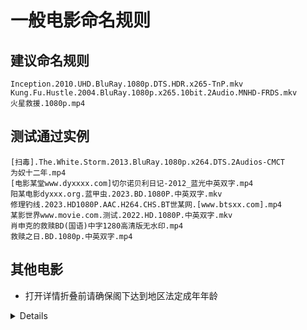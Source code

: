# 一般电影命名规则

## 建议命名规则
`Inception.2010.UHD.BluRay.1080p.DTS.HDR.x265-TnP.mkv`  
`Kung.Fu.Hustle.2004.BluRay.1080p.x265.10bit.2Audio.MNHD-FRDS.mkv`  
`火星救援.1080p.mp4`

## 测试通过实例
`[扫毒].The.White.Storm.2013.BluRay.1080p.x264.DTS.2Audios-CMCT`  
`为奴十二年.mp4`  
`[电影某堂www.dyxxxx.com]切尔诺贝利日记-2012_蓝光中英双字.mp4`  
`阳某电影dyxxx.org.蓝甲虫.2023.BD.1080P.中英双字.mkv`  
`修理钓线.2023.HD1080P.AAC.H264.CHS.BT世某网.[www.btsxx.com].mp4`  
`某影世界www.movie.com.测试.2022.HD.1080P.中英双字.mkv`  
`肖申克的救赎BD(国语)中字1280高清版无水印.mp4`  
`救赎之日.BD.1080p.中英双字.mp4`  

## 其他电影
* 打开详情折叠前请确保阁下达到地区法定成年年龄
<details>

### 无需判断大小写
* 普通影片 ：`ipx-xxx.mp4`
* 多集影片 ：`ipx-xxx-CD1.mp4` `ipx-xxx-CD2.mp4` 包含其他后缀情况下-CD放最后
* DMM/FANZA ：`test00114.mp4`
* FC2 ：`FC2-xxxxx.mp4`
* DLsite ：`VJxxxxxx.mp4` `RJxxxxxx.mp4`
* Getchu : `GETCHU-XXXXXX.mp4` `itemxxxxxxx.mp4`
* Gcolle ：`gcolle-xxxxxx.mp4`
* 动漫番剧 及 其他日语文件名：`[xx字幕组][xxx]xxxxxxx[xxx][x264].mp4` `xxxxxxxxx.mp4`
### 命名后缀（用于标签化管理）
* 流出：`ipx-xxx-流出.mp4`
* 无码破解：`ipx-xxx-hack.mp4`
* 4K: `ipx-xxx-4k.mp4`
* 字幕：`xxx-xxxch.mp4` `ipx-xxx-C.mp4`
* 字幕和4K：`xxx-xxx-c-4k.mp4`

### 如何打开其他电影刮削模式
请确保能正常连接Google，点击客户端`配置`中`测试连接`，在测试成功能连接Google后，方可在下方勾选`受限模式`后，配置输入输出目录，点击`运行`

</details>